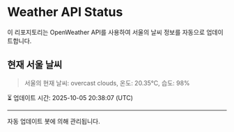 
# Weather API Status

이 리포지토리는 OpenWeather API를 사용하여 서울의 날씨 정보를 자동으로 업데이트합니다.

## 현재 서울 날씨
> 서울의 현재 날씨: overcast clouds, 온도: 20.35°C, 습도: 98%

⏳ 업데이트 시간: 2025-10-05 20:38:07 (UTC)

---
자동 업데이트 봇에 의해 관리됩니다.
